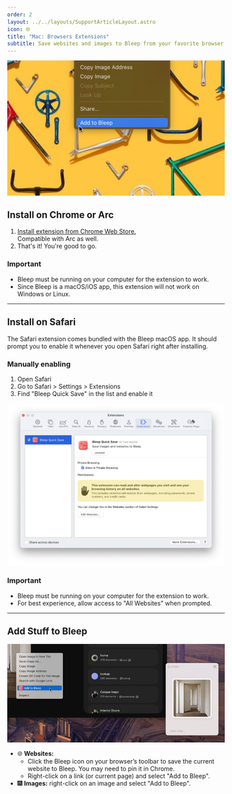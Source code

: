 ```yaml
---
order: 2
layout: ../../layouts/SupportArticleLayout.astro
icon: 🌐
title: "Mac: Browsers Extensions"
subtitle: Save websites and images to Bleep from your favorite browser. Works with Chrome, Arc, and Safari.
---
```


![Context menu](./extensions/context_menu.png)

## Install on Chrome or Arc

1. [Install extension from Chrome Web Store.](https://chromewebstore.google.com/detail/cjfkfilhmpodcciidnmoiojffkmkgepj)  
   Compatible with Arc as well.
2. That's it! You're good to go.

### Important

- Bleep must be running on your computer for the extension to work.
- Since Bleep is a macOS/iOS app, this extension will not work on Windows or Linux.

---

## Install on Safari

The Safari extension comes bundled with the Bleep macOS app. It should prompt you to enable it whenever you open Safari right after installing.

### Manually enabling

1. Open Safari
2. Go to Safari > Settings > Extensions
3. Find "Bleep Quick Save" in the list and enable it

![Safari extension settings](./extensions/safari_extensions.png)

### Important

- Bleep must be running on your computer for the extension to work.
- For best experience, allow access to "All Websites" when prompted.

---

## Add Stuff to Bleep

![Screenshot of the extension in use](./extensions/screenshot.png)

- 🌐 **Websites:**
  - Click the Bleep icon on your browser’s toolbar to save the current website to Bleep. You may need to pin it in Chrome.
  - Right-click on a link (or current page) and select "Add to Bleep".
- 🎆 **Images:** right-click on an image and select "Add to Bleep".
